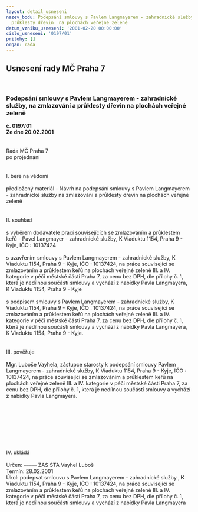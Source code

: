 ```yaml
---
layout: detail_usneseni
nazev_bodu: Podepsání smlouvy s Pavlem Langmayerem - zahradnické služby, na zmlazování  a
  průklesty dřevin  na plochách veřejné zeleně
datum_vzniku_usneseni: '2001-02-20 00:00:00'
cislo_usneseni: '0197/01'
prilohy: []
organ: rada
---
```

<div id="ucUsn_pList" class="usn">
	<span><h2>Usnesení rady MČ Praha 7 </h2>
<br></span><div class="standBody">
<span><h3>Podepsání smlouvy s Pavlem Langmayerem - zahradnické služby, na zmlazování  a průklesty dřevin  na plochách veřejné zeleně</h3></span><div class="center">
		<strong>č. 0197/01</strong><br>
	</div>
<div class="center">
		<strong>Ze dne 20.02.2001</strong><br><br>
	</div>
<br>Rada MČ Praha 7<br>po projednání<br><br><br>I.	bere na vědomí<br><br> předložený materiál - Návrh na  podepsání smlouvy s Pavlem Langmayerem - zahradnické služby na zmlazování  a průklesty dřevin  na plochách veřejné zeleně<br><br><br>II.	souhlasí <br><br>s výběrem dodavatele prací souvisejících se zmlazováním a průklestem keřů - Pavel Langmayer - zahradnické služby, K Viaduktu 1154, Praha 9 - Kyje, IČO : 10137424<br><br>s uzavřením smlouvy s Pavlem Langmayerem - zahradnické služby, K Viaduktu 1154, Praha 9 - Kyje, IČO : 10137424, na práce související se zmlazováním a průklestem keřů na plochách veřejné zeleně III. a IV. kategorie v péči městské části Praha 7, za cenu bez DPH, dle přílohy č. 1, která je nedílnou součástí smlouvy a vychází z nabídky Pavla Langmayera, K Viaduktu 1154, Praha 9 - Kyje<br><br>s podpisem smlouvy s Pavlem Langmayerem - zahradnické služby, K Viaduktu 1154, Praha 9 - Kyje, IČO : 10137424, na práce související se zmlazováním a průklestem keřů na plochách veřejné zeleně III. a IV. kategorie v péči městské části Praha 7, za cenu bez DPH, dle přílohy č. 1, která je nedílnou součástí smlouvy a vychází z nabídky Pavla Langmayera, K Viaduktu 1154, Praha 9 - Kyje.<br><br><br>III.	pověřuje <br><br>Mgr. Luboše Vayhela, zástupce starosty k podepsání smlouvy Pavlem Langmayerem - zahradnické služby, K Viaduktu 1154, Praha 9 - Kyje, IČO : 10137424, na práce související se zmlazováním a průklestem keřů na plochách veřejné zeleně III. a IV. kategorie v péči městské části Praha 7, za cenu bez DPH, dle přílohy č. 1, která je nedílnou součástí smlouvy a vychází z nabídky Pavla Langmayera.<br><br><br><br><br><br><br><br><br>IV.	ukládá <br><br> Určen:	–––––	ZAS STA Vayhel Luboš<br>Termín: 28.02.2001<br>Úkol:	podepsat smlouvu s Pavlem Langmayerem - zahradnické služby , K Viaduktu 1154, Praha 9 -       Kyje, IČO : 10137424, na práce související se zmlazováním a průklestem keřů na plochách veřejné zeleně III. a IV. kategorie v péči městské části Praha 7, za cenu bez DPH, dle přílohy č. 1, která je nedílnou součástí smlouvy a vychází z nabídky Pavla Langmayera<br> <br>
</div>
</div>